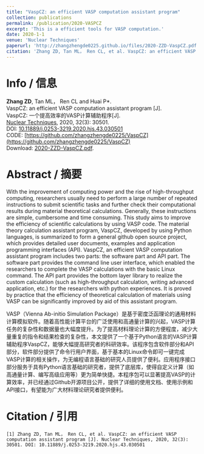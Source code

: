 ```yaml
---
title: "VaspCZ: an efficient VASP computation assistant program"
collection: publications
permalink: /publication/2020-VASPCZ
excerpt: 'This is a efficient tools for VASP computation.'
date: 2020-1-1
venue: 'Nuclear Techniques'
paperurl: 'http://zhangzhengde0225.github.io/files/2020-ZZD-VaspCZ.pdf'
citation: 'Zhang ZD, Tan ML， Ren CL, et al. VaspCZ: an efficient VASP computation assistant program [J]. <i>Nuclear Techniques</i>, 2020, 32(3): 30501.'
---
```


# Info / 信息
**Zhang ZD**, Tan ML， Ren CL and Huai P\*.
<br>VaspCZ: an efficient VASP computation assistant program [J].
<br>VaspCZ: 一个提高效率的VASP计算辅助程序[J].
<br>[Nuclear Techniques](https://navi.cnki.net/knavi/journals/HJSU/detail), 2020, 32(3): 30501.
<br>DOI: [10.11889/j.0253-3219.2020.hjs.43.030501](https://doi.org/10.11889/j.0253-3219.2020.hjs.43.030501) 
<br>CODE: [https://github.com/zhangzhengde0225/VaspCZ](https://github.com/zhangzhengde0225/VaspCZ)
<br>Download: [2020-ZZD-VaspCZ.pdf](http://zhangzhengde0225.github.io/files/2020-ZZD-VaspCZ.pdf).

# Abstract / 摘要
With the improvement of computing power and the rise of high-throughput computing, researchers usually need to perform a large number of repeated instructions to submit scientific tasks and further check their computational results during material theoretical calculations. Generally, these instructions are simple, cumbersome and time consuming.
This study aims to improve the efficiency of scientific calculations by using VASP code.
The material theory calculation assistant program, VaspCZ, developed by using Python languages, is summarized to form a general github open source project, which provides detailed user documents, examples and application programming interfaces (API).
VaspCZ, an efficient VASP computation assistant program includes two parts: the software part and API part. The software part provides the command line user interface, which enabled the researchers to complete the VASP calculations with the basic Linux command. The API part provides the bottom layer library to realize the custom calculation (such as high-throughput calculation, writing advanced application, etc.) for the researchers with python experiences.
It is proved by practice that the efficiency of theoretical calculation of materials using VASP can be significantly improved by aid of this assistant program.

VASP（Vienna Ab-initio Simulation Package）是基于密度泛函理论的通用材料计算模拟软件。随着高性能计算平台的广泛使用和高通量计算的兴起，VASP计算任务的复杂性和数据量也大幅度提升。为了提高材料理论计算的方便程度，减少大量重复的指令和结果检查的复杂性，本文提供了一个基于Python语言的VASP计算辅助程序VaspCZ，能够大幅提高研究者的科研效率。该程序包含软件部分和API部分，软件部分提供了命令行用户界面，基于基本的Linux命令即可一键完成VASP计算的相关操作，为无编程语言基础的研究人员提供了便利。应用程序接口部分服务于具有Python语言基础的研究者，提供了底层库，使得自定义计算（如高通量计算、编写高级应用等）更为简单快捷。本程序包可以显著提高VASP的计算效率，并已经通过Github开源项目公开，提供了详细的使用文档、使用示例和API接口，有望能为广大材料理论研究者提供便利。

# Citation / 引用
```
[1] Zhang ZD, Tan ML， Ren CL, et al. VaspCZ: an efficient VASP computation assistant program [J]. Nuclear Techniques, 2020, 32(3): 30501. DOI: 10.11889/j.0253-3219.2020.hjs.43.030501
```
